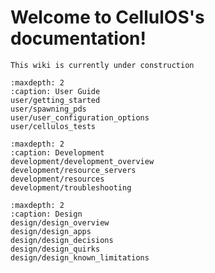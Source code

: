 # Welcome to CellulOS's documentation!

```{attention}
This wiki is currently under construction
```

```{toctree}
:maxdepth: 2
:caption: User Guide
user/getting_started
user/spawning_pds
user/user_configuration_options
user/cellulos_tests
```

```{toctree}
:maxdepth: 2
:caption: Development
development/development_overview
development/resource_servers
development/resources
development/troubleshooting
```

```{toctree}
:maxdepth: 2
:caption: Design
design/design_overview
design/design_apps
design/design_decisions
design/design_quirks
design/design_known_limitations
```